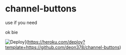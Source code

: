 # channel-buttons
use if you need 



ok bie 


![Deploy](https://www.herokucdn.com/deploy/button.svg)](https://heroku.com/deploy?template=https://github.com/deon378/channel-buttons)
